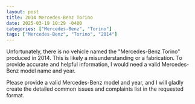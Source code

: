 ```yaml
---
layout: post
title: 2014 Mercedes-Benz Torino
date: 2025-03-19 10:29 -0400
categories: ["Mercedes-Benz", "Torino"]
tags: ["Mercedes-Benz", "Torino", "2014"]
---
```

Unfortunately, there is no vehicle named the "Mercedes-Benz Torino" produced in 2014. This is likely a misunderstanding or a fabrication. To provide accurate and helpful information, I would need a valid Mercedes-Benz model name and year.

Please provide a valid Mercedes-Benz model and year, and I will gladly create the detailed common issues and complaints list in the requested format.

